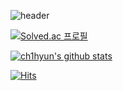 ![header](https://capsule-render.vercel.app/api?type=waving&color=gradient&customColorList=0,4,25,30&text=열정을%20연료로%20성장하는-nl-백엔드%20개발자,%20치현입니다.&fontAlignY=30&fontAlignY=55&height=300&animation=fadeIn&fontSize=40&fontColor=d3d3d3)


[![Solved.ac 프로필](http://mazassumnida.wtf/api/v2/generate_badge?boj=gkrry2597)](https://solved.ac/gkrry2597)


[![ch1hyun's github stats](https://github-readme-stats.vercel.app/api?username=ch1hyun&show_icons=true&theme=merko)](https://github.com/anuraghazra/github-readme-stats)


[![Hits](https://hits.seeyoufarm.com/api/count/incr/badge.svg?url=https%3A%2F%2Fgithub.com%2Fch1hyun&count_bg=%232D0342&title_bg=%23000C34&icon=&icon_color=%232AF6AC&title=hits&edge_flat=false)](https://hits.seeyoufarm.com)
